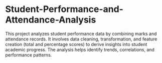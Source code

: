 # Student-Performance-and-Attendance-Analysis
This project analyzes student performance data by combining marks and attendance records. It involves data cleaning, transformation, and feature creation (total and percentage scores) to derive insights into student academic progress. The analysis helps identify trends, correlations, and performance patterns.
